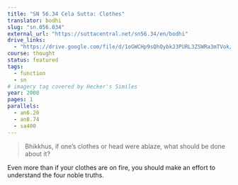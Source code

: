 ```yaml
---
title: "SN 56.34 Cela Sutta: Clothes"
translator: bodhi
slug: "sn.056.034"
external_url: "https://suttacentral.net/sn56.34/en/bodhi"
drive_links:
  - "https://drive.google.com/file/d/1oGWCHp9sQhQybkJ3PURL3ZSWRa3mTVok/view?usp=drivesdk"
course: thought
status: featured
tags:
  - function
  - sn
# imagery tag covered by Hecker's Similes
year: 2000
pages: 1
parallels:
  - an6.20
  - an8.74
  - sa400
---
```


> Bhikkhus, if one’s clothes or head were ablaze, what should be done about it?

Even more than if your clothes are on fire, you should make an effort to understand the four noble truths.

